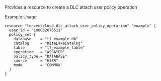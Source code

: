 Provides a resource to create a DLC attach user policy operation

Example Usage

```hcl
resource "tencentcloud_dlc_attach_user_policy_operation" "example" {
  user_id = "100032676511"
  policy_set {
    database    = "tf_example_db"
    catalog     = "DataLakeCatalog"
    table       = "tf_example_table"
    operation   = "ASSAYER"
    policy_type = "DATABASE"
    source      = "USER"
    mode        = "COMMON"
  }
}
```
